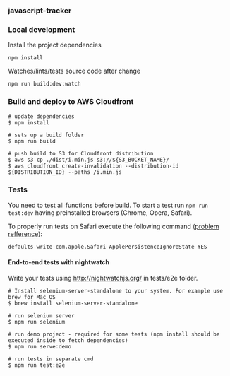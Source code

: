 ### javascript-tracker

### Local development

Install the project dependencies
```
npm install
```

Watches/lints/tests source code after change
````
npm run build:dev:watch
````


### Build and deploy to AWS Cloudfront

```shell
# update dependencies
$ npm install

# sets up a build folder
$ npm run build

# push build to S3 for Cloudfront distribution
$ aws s3 cp ./dist/i.min.js s3://${S3_BUCKET_NAME}/
$ aws cloudfront create-invalidation --distribution-id ${DISTRIBUTION_ID} --paths /i.min.js
```


### Tests

You need to test all functions before build.
To start a test run `npm run test:dev` having preinstalled browsers (Chrome, Opera, Safari).

To properly run tests on Safari execute the following command ([problem refference](https://github.com/karma-runner/karma-safari-launcher/issues/20)):

```shell
defaults write com.apple.Safari ApplePersistenceIgnoreState YES
```


#### End-to-end tests with nightwatch

Write your tests using http://nightwatchjs.org/ in tests/e2e folder.
```shell
# Install selenium-server-standalone to your system. For example use brew for Mac OS
$ brew install selenium-server-standalone

# run selenium server
$ npm run selenium

# run demo project - required for some tests (npm install should be executed inside to fetch dependencies)
$ npm run serve:demo

# run tests in separate cmd
$ npm run test:e2e
```
